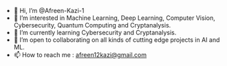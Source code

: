 - 👋 Hi, I’m @Afreen-Kazi-1
- 👀 I’m interested in Machine Learning, Deep Learning, Computer Vision, Cybersecurity, Quantum Computing and Cryptanalysis.
- 🌱 I’m currently learning Cybersecurity and Cryptanalysis.
- 💞️ I’m open to collaborating on all kinds of cutting edge projects in AI and ML. 
- 📫 How to reach me : afreen12kazi@gmail.com

<!---
Afreen-Kazi-1/Afreen-Kazi-1 is a ✨ special ✨ repository because its `README.md` (this file) appears on your GitHub profile.
You can click the Preview link to take a look at your changes.
--->
